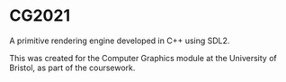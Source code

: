 # CG2021

A primitive rendering engine developed in C++ using SDL2.

This was created for the Computer Graphics module at the University of Bristol, as part of the coursework.
